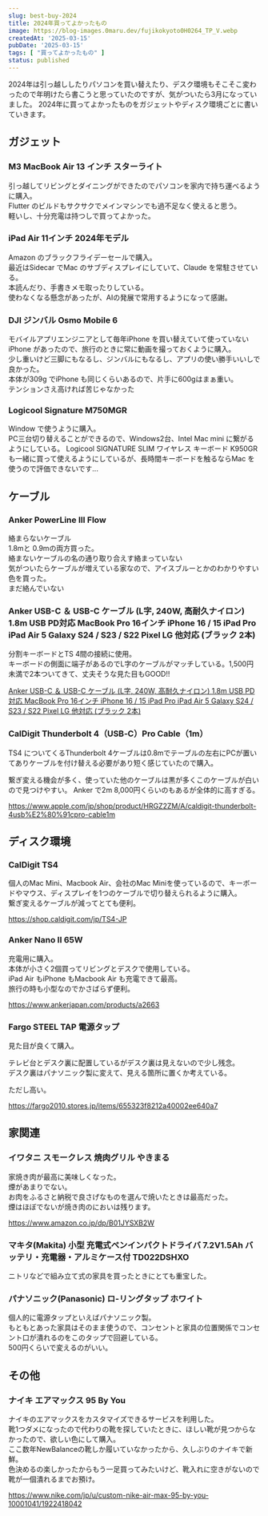 ```yaml
---
slug: best-buy-2024
title: 2024年買ってよかったもの
image: https://blog-images.0maru.dev/fujikokyoto0H0264_TP_V.webp
createdAt: '2025-03-15'
pubDate: '2025-03-15'
tags: [ "買ってよかったもの" ]
status: published
---
```


2024年は引っ越ししたりパソコンを買い替えたり、デスク環境もそこそこ変わったので年明けたら書こうと思っていたのですが、気がついたら3月になっていました。
2024年に買ってよかったものをガジェットやディスク環境ごとに書いていきます。

## ガジェット

### M3 MacBook Air 13 インチ スターライト

引っ越してリビングとダイニングができたのでパソコンを家内で持ち運べるように購入。  
Flutter のビルドもサクサクでメインマシンでも過不足なく使えると思う。  
軽いし、十分充電は持つしで買ってよかった。

### iPad Air 11インチ 2024年モデル

Amazon のブラックフライデーセールで購入。  
最近はSidecar でMac のサブディスプレイにしていて、Claude を常駐させている。  
本読んだり、手書きメモ取ったりしている。  
使わなくなる懸念があったが、AIの発展で常用するようになって感謝。

### DJI ジンバル Osmo Mobile 6 

モバイルアプリエンジニアとして毎年iPhone を買い替えていて使っていないiPhone があったので、旅行のときに常に動画を撮っておくように購入。  
少し重いけど三脚にもなるし、ジンバルにもなるし、アプリの使い勝手いいしで良かった。  
本体が309g でiPhone も同じくらいあるので、片手に600gはまぁ重い。  
テンションさえ高ければ苦じゃなかった  

### Logicool Signature M750MGR

Window で使うように購入。  
PC三台切り替えることができるので、Windows2台、Intel Mac mini に繋がるようにしている。
Logicool SIGNATURE SLIM ワイヤレス キーボード K950GRも一緒に買って使えるようにしているが、長時間キーボードを触るならMac を使うので評価できないです...

## ケーブル

### Anker PowerLine III Flow

絡まらないケーブル  
1.8mと 0.9mの両方買った。  
絡まないケーブルの名の通り取り合えす絡まっていない  
気がついたらケーブルが増えている家なので、アイスブルーとかのわかりやすい色を買った。  
まだ絡んでいない

### Anker USB-C ＆ USB-C ケーブル (L字, 240W, 高耐久ナイロン) 1.8m USB PD対応 MacBook Pro 16インチ iPhone 16 / 15 iPad Pro iPad Air 5 Galaxy S24 / S23 / S22 Pixel LG 他対応 (ブラック 2本)

分割キーボードとTS 4間の接続に使用。  
キーボードの側面に端子があるのでL字のケーブルがマッチしている。1,500円未満で2本ついてきて、丈夫そうな見た目もGOOD!!

[Anker USB-C ＆ USB-C ケーブル (L字, 240W, 高耐久ナイロン) 1.8m USB PD対応 MacBook Pro 16インチ iPhone 16 / 15 iPad Pro iPad Air 5 Galaxy S24 / S23 / S22 Pixel LG 他対応 (ブラック 2本)](https://www.amazon.co.jp/dp/B0CHHZ2ZY7)

### CalDigit Thunderbolt 4（USB‑C）Pro Cable（1m）

TS4 についてくるThunderbolt 4ケーブルは0.8mでテーブルの左右にPCが置いてありケーブルを付け替える必要があり短く感じていたので購入。  

繋ぎ変える機会が多く、使っていた他のケーブルは黒が多くこのケーブルが白いので見つけやすい。
Anker で2m 8,000円くらいのもあるが全体的に高すぎる。

https://www.apple.com/jp/shop/product/HRGZ2ZM/A/caldigit-thunderbolt-4usb%E2%80%91cpro-cable1m

## ディスク環境

### CalDigit TS4

個人のMac Mini、Macbook Air、会社のMac Miniを使っているので、キーボードやマウス、ディスプレイを1つのケーブルで切り替えられるように購入。  
繋ぎ変えるケーブルが減ってとても便利。

https://shop.caldigit.com/jp/TS4-JP

### Anker Nano II 65W

充電用に購入。  
本体が小さく2個買ってリビングとデスクで使用している。  
iPad Air もiPhone もMacbook Air も充電できて最高。  
旅行の時も小型なのでかさばらず便利。

https://www.ankerjapan.com/products/a2663

### Fargo STEEL TAP 電源タップ

見た目が良くて購入。  

テレビ台とデスク裏に配置しているがデスク裏は見えないので少し残念。  
デスク裏はパナソニック製に変えて、見える箇所に置くか考えている。

ただし高い。

https://fargo2010.stores.jp/items/655323f8212a40002ee640a7

## 家関連

### イワタニ スモークレス 焼肉グリル やきまる

家焼き肉が最高に美味しくなった。  
煙があまりでない。  
お肉をふるさと納税で良さげなものを選んで焼いたときは最高だった。  
煙はほぼでないが焼き肉のにおいは残ります。

https://www.amazon.co.jp/dp/B01JYSXB2W

### マキタ(Makita) 小型 充電式ペンインパクトドライバ 7.2V1.5Ah バッテリ・充電器・アルミケース付 TD022DSHXO

ニトリなどで組み立て式の家具を買ったときにとても重宝した。

### パナソニック(Panasonic) ロ-リングタップ ホワイト

個人的に電源タップといえばパナソニック製。  
もともとあった家具はそのまま使うので、コンセントと家具の位置関係でコンセント口が潰れるのをこのタップで回避している。  
500円くらいで変えるのがいい。

## その他

### ナイキ エアマックス 95 By You

ナイキのエアマックスをカスタマイズできるサービスを利用した。  
靴1つダメになったので代わりの靴を探していたときに、ほしい靴が見つからなかったので、欲しい色にして購入。  
ここ数年NewBalanceの靴しか履いていなかったから、久しぶりのナイキで新鮮。  
色決めるの楽しかったからもう一足買ってみたいけど、靴入れに空きがないので靴が一個潰れるまでお預け。　

https://www.nike.com/jp/u/custom-nike-air-max-95-by-you-10001041/1922418042